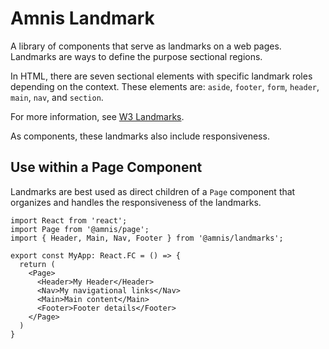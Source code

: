 # Amnis Landmark

A library of components that serve as landmarks on a web pages. Landmarks are ways to define the purpose sectional regions.

In HTML, there are seven sectional elements with specific landmark roles depending on the context. These elements are: `aside`, `footer`, `form`, `header`, `main`, `nav`, and `section`.

For more information, see [W3 Landmarks](https://www.w3.org/TR/wai-aria-practices/examples/landmarks/HTML5.html).

As components, these landmarks also include responsiveness.

## Use within a Page Component

Landmarks are best used as direct children of a `Page` component that organizes and handles the responsiveness of the landmarks.

```tsx
import React from 'react';
import Page from '@amnis/page';
import { Header, Main, Nav, Footer } from '@amnis/landmarks';

export const MyApp: React.FC = () => {
  return (
    <Page>
      <Header>My Header</Header>
      <Nav>My navigational links</Nav>
      <Main>Main content</Main>
      <Footer>Footer details</Footer>
    </Page>
  )
}
```